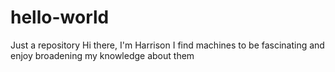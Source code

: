 # hello-world
Just a repository 
Hi there, I'm Harrison
I find machines to be fascinating and enjoy broadening my knowledge about them
